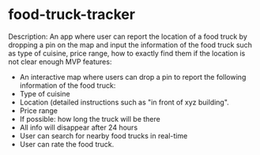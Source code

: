# food-truck-tracker
Description: An app where user can report the location of a food truck by dropping a pin on the map and input the information of the food truck such as type of cuisine, price range, how to exactly find them if the location is not clear enough
MVP features:
- An interactive map where users can drop a pin to report the following information of the food truck:
 - Type of cuisine
 - Location (detailed instructions such as "in front of xyz building".
 - Price range
 - If possible: how long the truck will be there
 - All info will disappear after 24 hours
- User can search for nearby food trucks in real-time
- User can rate the food truck.  


